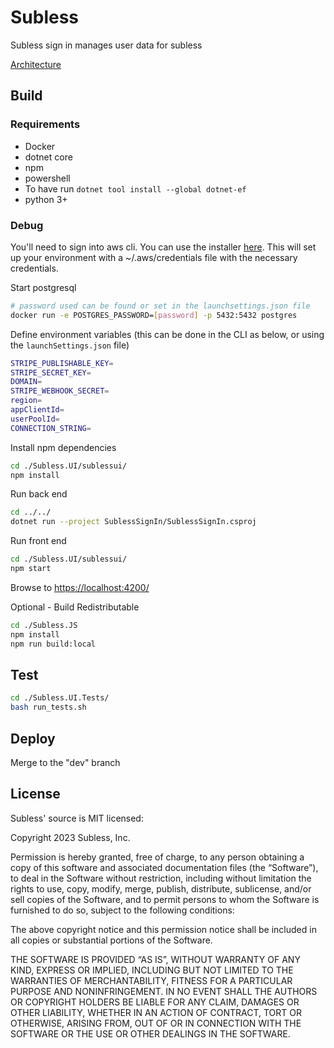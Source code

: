 # Subless

Subless sign in manages user data for subless

[Architecture](https://app.diagrams.net/#G1cJIMwMpMkj7GtDjS6SLBZVKdjGs1rUSZ)
## Build
### Requirements

- Docker
- dotnet core
- npm
- powershell
- To have run `dotnet tool install --global dotnet-ef`
- python 3+

### Debug

You'll need to sign into aws cli. You can use the installer [here](https://docs.aws.amazon.com/cli/latest/userguide/getting-started-install.html).
This will set up your environment with a ~/.aws/credentials file with the
necessary credentials.

Start postgresql
```bash
# password used can be found or set in the launchsettings.json file
docker run -e POSTGRES_PASSWORD=[password] -p 5432:5432 postgres
```
Define environment variables (this can be done in the CLI as below, or using the `launchSettings.json` file)
```bash
STRIPE_PUBLISHABLE_KEY=
STRIPE_SECRET_KEY=
DOMAIN=
STRIPE_WEBHOOK_SECRET=
region=
appClientId=
userPoolId=
CONNECTION_STRING=
```

Install npm dependencies

```bash
cd ./Subless.UI/sublessui/
npm install
```

Run back end

```bash
cd ../../
dotnet run --project SublessSignIn/SublessSignIn.csproj
```

Run front end
```bash
cd ./Subless.UI/sublessui/
npm start
```

Browse to [https://localhost:4200/](https://localhost:4200/)


Optional - Build Redistributable
```bash
cd ./Subless.JS
npm install
npm run build:local
```

## Test

```bash
cd ./Subless.UI.Tests/
bash run_tests.sh
```

## Deploy

Merge to the "dev" branch

## License

Subless' source is MIT licensed:

Copyright 2023 Subless, Inc.

Permission is hereby granted, free of charge, to any person obtaining a copy of this software and associated documentation files (the “Software”), to deal in the Software without restriction, including without limitation the rights to use, copy, modify, merge, publish, distribute, sublicense, and/or sell copies of the Software, and to permit persons to whom the Software is furnished to do so, subject to the following conditions:

The above copyright notice and this permission notice shall be included in all copies or substantial portions of the Software.

THE SOFTWARE IS PROVIDED “AS IS”, WITHOUT WARRANTY OF ANY KIND, EXPRESS OR IMPLIED, INCLUDING BUT NOT LIMITED TO THE WARRANTIES OF MERCHANTABILITY, FITNESS FOR A PARTICULAR PURPOSE AND NONINFRINGEMENT. IN NO EVENT SHALL THE AUTHORS OR COPYRIGHT HOLDERS BE LIABLE FOR ANY CLAIM, DAMAGES OR OTHER LIABILITY, WHETHER IN AN ACTION OF CONTRACT, TORT OR OTHERWISE, ARISING FROM, OUT OF OR IN CONNECTION WITH THE SOFTWARE OR THE USE OR OTHER DEALINGS IN THE SOFTWARE.
